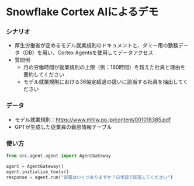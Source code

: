 # Snowflake Cortex AIによるデモ

### シナリオ
- 厚生労働省が定めるモデル就業規則のドキュメントと、ダミー用の勤務データ（DB）を用い、Cortex Agentsを使用してデータアクセス
- 質問例
    - 月の労働時間が就業規則の上限（例：160時間）を超えた社員と理由を要約してください
    - モデル就業規則における36協定超過の扱いに該当する社員を抽出してください

### データ
- モデル就業規則：https://www.mhlw.go.jp/content/001018385.pdf
- GPTが生成した従業員の勤怠情報テーブル

### 使い方
```python
from src.agent.agent import AgentGateway

agent = AgentGateway()
agent.initialize_tools()
response = agent.run("部署はいくつありますか？日本語で回答してください")
```
